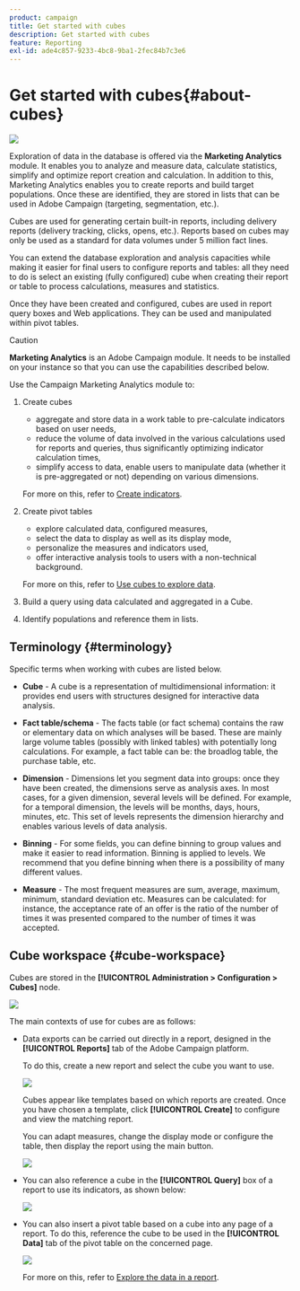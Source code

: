```yaml
---
product: campaign
title: Get started with cubes
description: Get started with cubes
feature: Reporting
exl-id: ade4c857-9233-4bc8-9ba1-2fec84b7c3e6
---
```

# Get started with cubes{#about-cubes}

![](../../assets/common.svg)

Exploration of data in the database is offered via the **Marketing Analytics** module. It enables you to analyze and measure data, calculate statistics, simplify and optimize report creation and calculation. In addition to this, Marketing Analytics enables you to create reports and build target populations. Once these are identified, they are stored in lists that can be used in Adobe Campaign (targeting, segmentation, etc.).

Cubes are used for generating certain built-in reports, including delivery reports (delivery tracking, clicks, opens, etc.). Reports based on cubes may only be used as a standard for data volumes under 5 million fact lines.

You can extend the database exploration and analysis capacities while making it easier for final users to configure reports and tables: all they need to do is select an existing (fully configured) cube when creating their report or table to process calculations, measures and statistics.

Once they have been created and configured, cubes are used in report query boxes and Web applications. They can be used and manipulated within pivot tables.

>[!CAUTION]
>
>**Marketing Analytics** is an Adobe Campaign module. It needs to be installed on your instance so that you can use the capabilities described below.

Use the Campaign Marketing Analytics module to:

1. Create cubes

    * aggregate and store data in a work table to pre-calculate indicators based on user needs,
    * reduce the volume of data involved in the various calculations used for reports and queries, thus significantly optimizing indicator calculation times,
    * simplify access to data, enable users to manipulate data (whether it is pre-aggregated or not) depending on various dimensions.

   For more on this, refer to [Create indicators](../../reporting/using/creating-indicators.md).

1. Create pivot tables

    * explore calculated data, configured measures,
    * select the data to display as well as its display mode,
    * personalize the measures and indicators used,
    * offer interactive analysis tools to users with a non-technical background.

   For more on this, refer to [Use cubes to explore data](../../reporting/using/using-cubes-to-explore-data.md).

1. Build a query using data calculated and aggregated in a Cube.
1. Identify populations and reference them in lists.

## Terminology {#terminology}

Specific terms when working with cubes are listed below.

* **Cube** - A cube is a representation of multidimensional information: it provides end users with structures designed for interactive data analysis.

* **Fact table/schema** - The facts table (or fact schema) contains the raw or elementary data on which analyses will be based. These are mainly large volume tables (possibly with linked tables) with potentially long calculations. For example, a fact table can be: the broadlog table, the purchase table, etc.

* **Dimension** - Dimensions let you segment data into groups: once they have been created, the dimensions serve as analysis axes. In most cases, for a given dimension, several levels will be defined. For example, for a temporal dimension, the levels will be months, days, hours, minutes, etc. This set of levels represents the dimension hierarchy and enables various levels of data analysis.

* **Binning** - For some fields, you can define binning to group values and make it easier to read information. Binning is applied to levels. We recommend that you define binning when there is a possibility of many different values.

* **Measure** - The most frequent measures are sum, average, maximum, minimum, standard deviation etc. Measures can be calculated: for instance, the acceptance rate of an offer is the ratio of the number of times it was presented compared to the number of times it was accepted.

## Cube workspace {#cube-workspace}

Cubes are stored in the **[!UICONTROL Administration > Configuration > Cubes]** node.

![](assets/s_advuser_cube_node.png)

The main contexts of use for cubes are as follows:

* Data exports can be carried out directly in a report, designed in the **[!UICONTROL Reports]** tab of the Adobe Campaign platform.

  To do this, create a new report and select the cube you want to use.

  ![](assets/cube_create_new.png)

  Cubes appear like templates based on which reports are created. Once you have chosen a template, click **[!UICONTROL Create]** to configure and view the matching report.

  You can adapt measures, change the display mode or configure the table, then display the report using the main button.

  ![](assets/cube_display_new.png)

* You can also reference a cube in the **[!UICONTROL Query]** box of a report to use its indicators, as shown below:

  ![](assets/s_advuser_query_using_a_cube.png)

* You can also insert a pivot table based on a cube into any page of a report. To do this, reference the cube to be used in the **[!UICONTROL Data]** tab of the pivot table on the concerned page.

  ![](assets/s_advuser_cube_in_report.png)

  For more on this, refer to [Explore the data in a report](../../reporting/using/using-cubes-to-explore-data.md#exploring-the-data-in-a-report).
